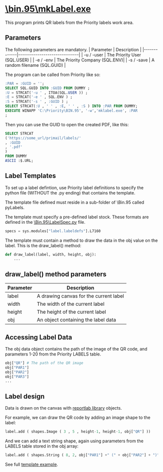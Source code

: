 # [\\bin.95\\mkLabel.exe](./mkLabel.py "\\bin.95\\mkLabel.exe")
This program prints QR labels from the Priority labels work area.

## Parameters
The following parameters are mandatory.
| Parameter   | Description                   |
|-------------|-------------------------------|
| -u / -user  | The Priority User (SQL.USER)  |
| -e / -env   | The Priority Company (SQL.ENV)|
| -s / -save  | A random filename (SQL.GUID)  |

The program can be called from Priority like so:
```sql
:PAR = :GUID = '';
SELECT SQL.GUID INTO :GUID FROM DUMMY ;
:U = STRCAT('-u ' , ITOA(SQL.USER )) ;
:E = STRCAT('-e ' , SQL.ENV ) ;
:S = STRCAT('-s ' , :GUID ) ;
SELECT STRCAT(:U , ' ' , :E, ' ' , :S ) INTO :PAR FROM DUMMY;
EXECUTE WINAPP 'C:\Priority\BIN.95', '-w','mklabel.exe', :PAR
;

```

Then you can use the GUID to open the created PDF, like this:
```sql
SELECT STRCAT
('https://some_url/primail/labels/'
, :GUID
, '.pdf'
)
FROM DUMMY
ASCII :$.URL;

```
## Label Templates
To set up a label defintion, use Priority label definitions to specify the python file (WITHOUT the .py ending) that contains the template.

The template file defined must reside in a sub-folder of \\Bin.95 called pyLabels.

The template must specify a pre-defined label stock. These formats are defined in the [\\Bin.95\\LabelSpec.py](./pylabels/LabelSpec.py "\\Bin.95\\LabelSpec.py") file.
```python
specs = sys.modules["label.labeldefs"].L7160 

```

The template must contain a method to draw the data in the obj value on the label. This is the draw_label() method:
```python
def draw_label(label, width, height, obj): 
    ...

```
## draw_label() method parameters
| Parameter   | Description                   |
|-------------|-------------------------------|
| label   | A drawing canvas for the current label |
| width   | The width of the current label |
| height  | The height of the current label   |
| obj     | An object containing the label data|

## Accessing Label Data
The obj data object contains the path of the image of the QR code, and parameters 1-20 from the Priority LABELS table.
```python
obj["QR"] # The path of the QR image
obj["PAR1"]
obj["PAR2"]
obj["PAR3"]
...

```
## Label design
Data is drawn on the canvas with [reportlab library](https://docs.reportlab.com/reportlab/userguide/ch11_graphics/ "reportlab library") objects.

For example, we can draw the QR code by adding an image shape to the label:
```python
label.add ( shapes.Image ( 3 , 5 , height-1, height-1, obj["QR"] ))

```
And we can add a text string shape, again using parameters from the LABELS table stored in the obj array:
```python
label.add ( shapes.String ( 8, 2, obj["PAR1"] +" (" + obj["PAR2"] + ")", fontName="Helvetica", fontSize=12 ))

```

See full [template example](./pylabels/paycard.py "template example").